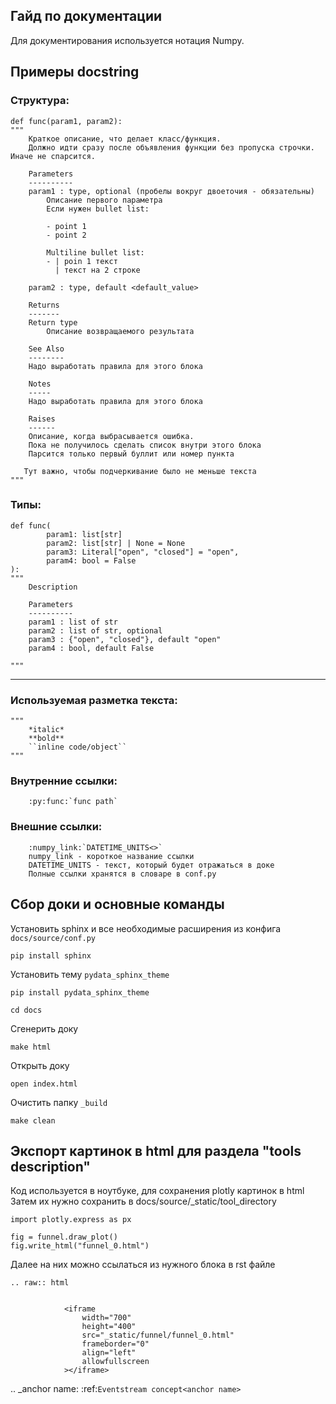 Гайд по документации
----

Для документирования используется нотация Numpy.

## Примеры docstring
### Cтруктура:

```
def func(param1, param2):
"""
    Краткое описание, что делает класс/функция.
    Должно идти сразу после объявления функции без пропуска строчки. Иначе не спарсится.

    Parameters
    ----------
    param1 : type, optional (пробелы вокруг двоеточия - обязательны)
        Описание первого параметра
        Если нужен bullet list:

        - point 1
        - point 2

        Multiline bullet list:
        - | poin 1 текст
          | текст на 2 строке

    param2 : type, default <default_value>

    Returns
    -------
    Return type
        Описание возвращаемого результата

    See Also
    --------
    Надо выработать правила для этого блока

    Notes
    -----
    Надо выработать правила для этого блока

    Raises
    ------
    Описание, когда выбрасывается ошибка.
    Пока не получилось сделать список внутри этого блока
    Парсится только первый буллит или номер пункта

   Тут важно, чтобы подчеркивание было не меньше текста
"""
```

### Типы:
```
def func(
        param1: list[str]
        param2: list[str] | None = None
        param3: Literal["open", "closed"] = "open",
        param4: bool = False
):
"""
    Description

    Parameters
    ----------
    param1 : list of str
    param2 : list of str, optional
    param3 : {"open", "closed"}, default "open"
    param4 : bool, default False

"""
```


---
### Используемая разметка текста:
```
"""
    *italic*
    **bold**
    ``inline code/object``
"""
```

### Внутренние ссылки:

```
    :py:func:`func path`
```
### Внешние ссылки:

```
    :numpy_link:`DATETIME_UNITS<>`
    numpy_link - короткое название ссылки
    DATETIME_UNITS - текст, который будет отражаться в доке
    Полные ссылки хранятся в словаре в conf.py

```

## Сбор доки и основные команды
Установить sphinx и все необходимые расширения из конфига `docs/source/conf.py`

```commandline
pip install sphinx
```
Установить тему `pydata_sphinx_theme`
```commandline
pip install pydata_sphinx_theme
```
```commandline
cd docs
```
Cгенерить доку

```commandline
make html
```

Открыть доку

```commandline
open index.html
```

Очистить папку `_build`
```commandline
make clean
```

## Экспорт картинок в html для раздела "tools description"
Код используется в ноутбуке, для сохранения plotly картинок в html
Затем их нужно сохранить в docs/source/_static/tool_directory

```
import plotly.express as px

fig = funnel.draw_plot()
fig.write_html("funnel_0.html")
```

Далее на них можно ссылаться из нужного блока в rst файле

```
.. raw:: html


            <iframe
                width="700"
                height="400"
                src="_static/funnel/funnel_0.html"
                frameborder="0"
                align="left"
                allowfullscreen
            ></iframe>
```


.. _anchor name:
:ref:`Eventstream concept<anchor name>`
